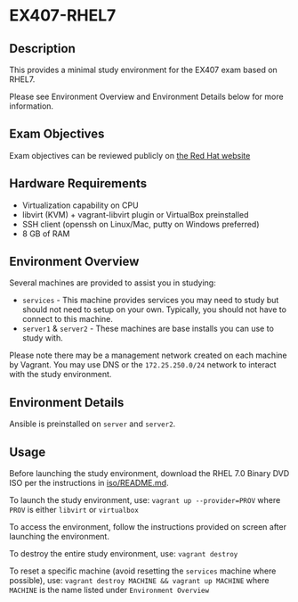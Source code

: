 # EX407-RHEL7

## Description

This provides a minimal study environment for the EX407 exam based on RHEL7.

Please see Environment Overview and Environment Details below for more information.

## Exam Objectives

Exam objectives can be reviewed publicly on [the Red Hat website](https://www.redhat.com/en/services/training/ex407-red-hat-certified-specialist-in-ansible-automation-exam)

## Hardware Requirements

* Virtualization capability on CPU
* libvirt (KVM) + vagrant-libvirt plugin or VirtualBox preinstalled
* SSH client (openssh on Linux/Mac, putty on Windows preferred)
* 8 GB of RAM

## Environment Overview

Several machines are provided to assist you in studying:

* `services` - This machine provides services you may need to study but should not need to setup on your own. Typically, you should not have to connect to this machine.
* `server1` & `server2` - These machines are base installs you can use to study with.

Please note there may be a management network created on each machine by Vagrant. You may use DNS or the `172.25.250.0/24` network to interact with the study environment.

## Environment Details

Ansible is preinstalled on `server` and `server2`.

## Usage

Before launching the study environment, download the RHEL 7.0 Binary DVD ISO per the instructions in [iso/README.md](iso/README.md).

To launch the study environment, use: `vagrant up --provider=PROV` where `PROV` is either `libvirt` or `virtualbox`

To access the environment, follow the instructions provided on screen after launching the environment.

To destroy the entire study environment, use: `vagrant destroy`

To reset a specific machine (avoid resetting the `services` machine where possible), use: `vagrant destroy MACHINE && vagrant up MACHINE` where `MACHINE` is the name listed under `Environment Overview`
